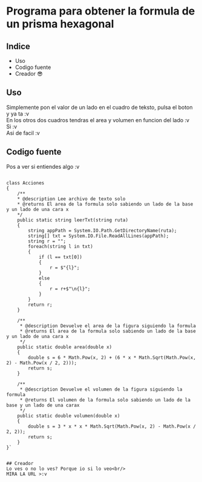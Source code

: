 # Programa para obtener la formula de un prisma hexagonal
## Indice
  - Uso
  - Codigo fuente
  - Creador 😎
## Uso
Simplemente pon el valor de un lado en el cuadro de teksto, pulsa el boton y ya ta :v<br/>
En los otros dos cuadros tendras el area y volumen en funcion del lado :v<br/>
Si :v<br/>
Asi de facil :v<br/>
## Codigo fuente
Pos a ver si entiendes algo :v<br/>
```using System;

class Acciones
{
    /**
    * @description Lee archivo de texto solo 
    * @returns El area de la formula solo sabiendo un lado de la base y un lado de una cara x
    */
    public static string leerTxt(string ruta)
    {
        string appPath = System.IO.Path.GetDirectoryName(ruta);
        string[] txt = System.IO.File.ReadAllLines(appPath);
        string r = "";
        foreach(string l in txt)
        {
            if (l == txt[0])
            {
                r = $"{l}";
            }
            else
            {
                r = r+$"\n{l}";
            }
        }
        return r;
    }

    /**
     * @description Devuelve el area de la figura siguiendo la formula
     * @returns El area de la formula solo sabiendo un lado de la base y un lado de una cara x
     */
    public static double area(double x)
    {
        double s = 6 * Math.Pow(x, 2) + (6 * x * Math.Sqrt(Math.Pow(x, 2) - Math.Pow(x / 2, 2)));
        return s;
    }

    /**
     * @description Devuelve el volumen de la figura siguiendo la formula
     * @returns El volumen de la formula solo sabiendo un lado de la base y un lado de una carax
     */
    public static double volumen(double x)
    {
        double s = 3 * x * x * Math.Sqrt(Math.Pow(x, 2) - Math.Pow(x / 2, 2));
        return s;
    }
}`


## Creador
Lo ves o no lo ves? Porque io si lo veo<br/>
MIRA LA URL >:v
